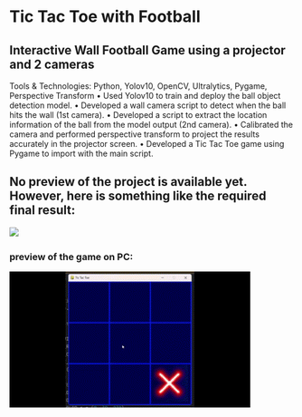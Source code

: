 # Tic Tac Toe with Football 
## Interactive Wall Football Game using a projector and 2 cameras
Tools & Technologies: Python, Yolov10, OpenCV, Ultralytics, Pygame, Perspective Transform 
•	Used Yolov10 to train and deploy the ball object detection model.
•	Developed a wall camera script to detect when the ball hits the wall (1st camera).
•	Developed a script to extract the location information of the ball from the model output (2nd camera).
•	Calibrated the camera and performed perspective transform to project the results accurately in the projector screen.
•	Developed a Tic Tac Toe game using Pygame to import with the main script.


## No preview of the project is available yet. However, here is something like the required final result:
![](game.gif)

### preview of the game on PC:
![](xo.gif)
